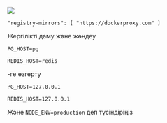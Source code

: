 ![](https://pub-b8db533c86124200a9d799bf3ba88099.r2.dev/2023/03/wbhiRD1.webp)

```
"registry-mirrors": [ "https://dockerproxy.com" ]
```

Жергілікті даму және жөндеу

```
PG_HOST=pg

REDIS_HOST=redis
```

-ге өзгерту

```
PG_HOST=127.0.0.1

REDIS_HOST=127.0.0.1

```

Және `NODE_ENV=production` деп түсіндіріңіз